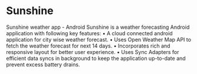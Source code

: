 # Sunshine
Sunshine weather app - Android
Sunshine is a weather forecasting Android application with following key features:
• A cloud connected android application for city wise weather forecast.
• Uses Open Weather Map API to fetch the weather forecast for next 14 days.
• Incorporates rich and responsive layout for better user experience.
• Uses Sync Adapters for efficient data syncs in background to keep the application up-to-date and prevent excess battery drains.
